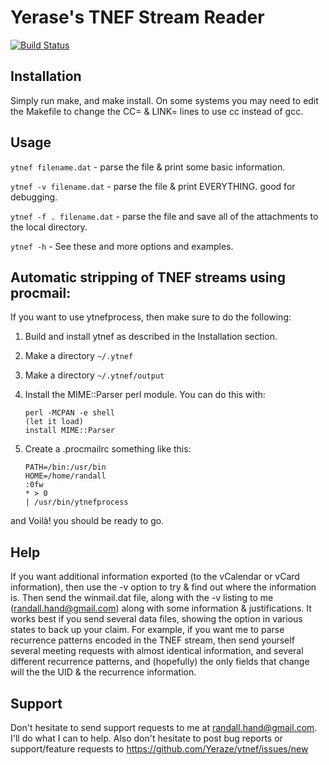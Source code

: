 Yerase's TNEF Stream Reader
===========================

[![Build Status](https://api.travis-ci.com/Yeraze/ytnef.svg?branch=master)](https://travis-ci.com/github/Yeraze/ytnef)

Installation
------------

Simply run make, and make install.
On some systems you may need to edit the Makefile to change the CC= &
LINK= lines to use cc instead of gcc.

Usage
-----

`ytnef filename.dat` - parse the file & print some basic information.

`ytnef -v filename.dat` - parse the file & print EVERYTHING.  good for
        debugging.

`ytnef -f . filename.dat` - parse the file and save all of the attachments
        to the local directory.

`ytnef -h` - See these and more options and examples.

Automatic stripping of TNEF streams using procmail:
---------------------------------------------------

If you want to use ytnefprocess, then make sure to do the following:

1. Build and install ytnef as described in the Installation section.
2. Make a directory `~/.ytnef`
3. Make a directory `~/.ytnef/output`
4. Install the MIME::Parser perl module.  You can do this with:

    ```
    perl -MCPAN -e shell
    (let it load)
    install MIME::Parser
    ```

5. Create a .procmailrc something like this:

    ```
    PATH=/bin:/usr/bin
    HOME=/home/randall
    :0fw
    * > 0
    | /usr/bin/ytnefprocess
    ```

and Voilà! you should be ready to go.

Help
----

If you want additional information exported (to the vCalendar or vCard
information), then use the -v option to try & find out where the information
is.  Then send the winmail.dat file, along with the -v listing to me 
(randall.hand@gmail.com) along with some information & justifications.  It works 
best if you send several data files, showing the option in various states 
to back up your claim.  For example, if you want me to parse recurrence
patterns encoded in the TNEF stream, then send yourself several meeting
requests with almost identical information, and several different recurrence
patterns, and (hopefully) the only fields that change will the the UID & the
recurrence information.


Support
-------

Don't hesitate to send support requests to me at randall.hand@gmail.com. I'll do 
what I can to help.  Also don't hesitate to post bug reports or
support/feature requests to https://github.com/Yeraze/ytnef/issues/new

